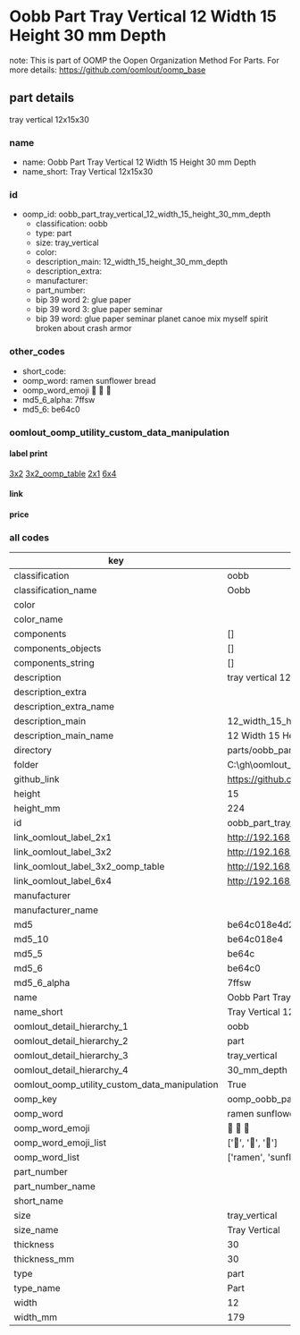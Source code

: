 # Oobb Part Tray Vertical 12 Width 15 Height 30 mm Depth  

note: This is part of OOMP the Oopen Organization Method For Parts. For more details: https://github.com/oomlout/oomp_base

##  part details
  



tray vertical 12x15x30



### name
* name: Oobb Part Tray Vertical 12 Width 15 Height 30 mm Depth
* name_short: Tray Vertical 12x15x30 
### id
* oomp_id: oobb_part_tray_vertical_12_width_15_height_30_mm_depth
  * classification: oobb
  * type: part
  * size: tray_vertical
  * color: 
  * description_main: 12_width_15_height_30_mm_depth
  * description_extra: 
  * manufacturer: 
  * part_number: 
  * bip 39 word 2: glue paper
  * bip 39 word 3: glue paper seminar
  * bip 39 word: glue paper seminar planet canoe mix myself spirit broken about crash armor

### other_codes
* short_code: 
* oomp_word: ramen sunflower bread
* oomp_word_emoji :ramen: :sunflower: :bread:
* md5_6_alpha: 7ffsw
* md5_6: be64c0






### oomlout_oomp_utility_custom_data_manipulation
#### label print
[3x2](http://192.168.1.245:1112/?label=oomp%207ffsw)
[3x2_oomp_table](http://192.168.1.108:1112/?label=oomp%207ffsw)
[2x1](http://192.168.1.242:1112/?label=oomp%207ffsw)
[6x4](http://192.168.1.55:1112/?label=oomp%207ffsw)    

#### link

                              

#### price







### all codes 
| key | value |  
| --- | --- |  
| classification | oobb |  
| classification_name | Oobb |  
| color |  |  
| color_name |  |  
| components | [] |  
| components_objects | [] |  
| components_string | [] |  
| description | tray vertical 12x15x30 |  
| description_extra |  |  
| description_extra_name |  |  
| description_main | 12_width_15_height_30_mm_depth |  
| description_main_name | 12 Width 15 Height 30 mm Depth |  
| directory | parts/oobb_part_tray_vertical_12_width_15_height_30_mm_depth |  
| folder | C:\gh\oomlout_oobb_version_4_generated_parts\parts\oobb_part_tray_vertical_12_width_15_height_30_mm_depth |  
| github_link | https://github.com/oomlout/oomlout_oomp_part_src/tree/main/parts/oobb_part_tray_vertical_12_width_15_height_30_mm_depth |  
| height | 15 |  
| height_mm | 224 |  
| id | oobb_part_tray_vertical_12_width_15_height_30_mm_depth |  
| link_oomlout_label_2x1 | http://192.168.1.242:1112/?label=oomp%207ffsw |  
| link_oomlout_label_3x2 | http://192.168.1.245:1112/?label=oomp%207ffsw |  
| link_oomlout_label_3x2_oomp_table | http://192.168.1.108:1112/?label=oomp%207ffsw |  
| link_oomlout_label_6x4 | http://192.168.1.55:1112/?label=oomp%207ffsw |  
| manufacturer |  |  
| manufacturer_name |  |  
| md5 | be64c018e4d2124a3810ca5f8727fb1f |  
| md5_10 | be64c018e4 |  
| md5_5 | be64c |  
| md5_6 | be64c0 |  
| md5_6_alpha | 7ffsw |  
| name | Oobb Part Tray Vertical 12 Width 15 Height 30 mm Depth |  
| name_short | Tray Vertical 12x15x30  |  
| oomlout_detail_hierarchy_1 | oobb |  
| oomlout_detail_hierarchy_2 | part |  
| oomlout_detail_hierarchy_3 | tray_vertical |  
| oomlout_detail_hierarchy_4 | 30_mm_depth |  
| oomlout_oomp_utility_custom_data_manipulation | True |  
| oomp_key | oomp_oobb_part_tray_vertical_12_width_15_height_30_mm_depth |  
| oomp_word | ramen sunflower bread |  
| oomp_word_emoji | :ramen: :sunflower: :bread: |  
| oomp_word_emoji_list | [':ramen:', ':sunflower:', ':bread:'] |  
| oomp_word_list | ['ramen', 'sunflower', 'bread'] |  
| part_number |  |  
| part_number_name |  |  
| short_name |  |  
| size | tray_vertical |  
| size_name | Tray Vertical |  
| thickness | 30 |  
| thickness_mm | 30 |  
| type | part |  
| type_name | Part |  
| width | 12 |  
| width_mm | 179 |  

